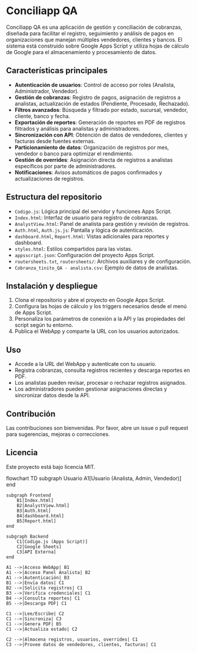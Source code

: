# Conciliapp QA

Conciliapp QA es una aplicación de gestión y conciliación de cobranzas, diseñada para facilitar el registro, seguimiento y análisis de pagos en organizaciones que manejan múltiples vendedores, clientes y bancos. El sistema está construido sobre Google Apps Script y utiliza hojas de cálculo de Google para el almacenamiento y procesamiento de datos.

## Características principales

- **Autenticación de usuarios**: Control de acceso por roles (Analista, Administrador, Vendedor).
- **Gestión de cobranzas**: Registro de pagos, asignación de registros a analistas, actualización de estados (Pendiente, Procesado, Rechazado).
- **Filtros avanzados**: Búsqueda y filtrado por estado, sucursal, vendedor, cliente, banco y fecha.
- **Exportación de reportes**: Generación de reportes en PDF de registros filtrados y análisis para analistas y administradores.
- **Sincronización con API**: Obtención de datos de vendedores, clientes y facturas desde fuentes externas.
- **Particionamiento de datos**: Organización de registros por mes, vendedor o banco para optimizar el rendimiento.
- **Gestión de overrides**: Asignación directa de registros a analistas específicos por parte de administradores.
- **Notificaciones**: Avisos automáticos de pagos confirmados y actualizaciones de registros.

## Estructura del repositorio

- `Codigo.js`: Lógica principal del servidor y funciones Apps Script.
- `Index.html`: Interfaz de usuario para registro de cobranzas.
- `AnalystView.html`: Panel de analista para gestión y revisión de registros.
- `Auth.html`, `Auth.js.js`: Pantalla y lógica de autenticación.
- `dashboard.html`, `Report.html`: Vistas adicionales para reportes y dashboard.
- `styles.html`: Estilos compartidos para las vistas.
- `appsscript.json`: Configuración del proyecto Apps Script.
- `routersheets.txt`, `routersheets/`: Archivos auxiliares y de configuración.
- `Cobranza_tinito_QA - analista.csv`: Ejemplo de datos de analistas.

## Instalación y despliegue

1. Clona el repositorio y abre el proyecto en Google Apps Script.
2. Configura las hojas de cálculo y los triggers necesarios desde el menú de Apps Script.
3. Personaliza los parámetros de conexión a la API y las propiedades del script según tu entorno.
4. Publica el WebApp y comparte la URL con los usuarios autorizados.

## Uso

- Accede a la URL del WebApp y autentícate con tu usuario.
- Registra cobranzas, consulta registros recientes y descarga reportes en PDF.
- Los analistas pueden revisar, procesar o rechazar registros asignados.
- Los administradores pueden gestionar asignaciones directas y sincronizar datos desde la API.

## Contribución

Las contribuciones son bienvenidas. Por favor, abre un issue o pull request para sugerencias, mejoras o correcciones.

## Licencia

Este proyecto está bajo licencia MIT.

flowchart TD
    subgraph Usuario
        A1[Usuario (Analista, Admin, Vendedor)]
    end

    subgraph Frontend
        B1[Index.html]
        B2[AnalystView.html]
        B3[Auth.html]
        B4[dashboard.html]
        B5[Report.html]
    end

    subgraph Backend
        C1[Codigo.js (Apps Script)]
        C2[Google Sheets]
        C3[API Externa]
    end

    A1 -->|Acceso WebApp| B1
    A1 -->|Acceso Panel Analista| B2
    A1 -->|Autenticación| B3
    B1 -->|Envía datos| C1
    B2 -->|Solicita registros| C1
    B3 -->|Verifica credenciales| C1
    B4 -->|Consulta reportes| C1
    B5 -->|Descarga PDF| C1

    C1 -->|Lee/Escribe| C2
    C1 -->|Sincroniza| C3
    C1 -->|Genera PDF| B5
    C1 -->|Actualiza estado| C2

    C2 -->|Almacena registros, usuarios, overrides| C1
    C3 -->|Provee datos de vendedores, clientes, facturas| C1
